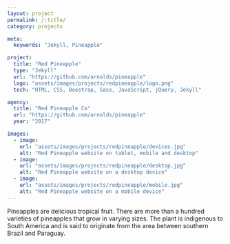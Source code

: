 ```yaml
---
layout: project
permalink: /:title/
category: projects

meta:
  keywords: "Jekyll, Pineapple"

project:
  title: "Red Pineapple"
  type: "Jekyll"
  url: "https://github.com/arnolds/pineapple"
  logo: "assets/images/projects/redpineapple/logo.png"
  tech: "HTML, CSS, Boostrap, Sass, JavaScript, jQuery, Jekyll"

agency:
  title: "Red Pineapple Co"
  url: "https://github.com/arnolds/pineapple"
  year: "2017"

images:
  - image:
    url: "assets/images/projects/redpineapple/devices.jpg"
    alt: "Red Pineapple website on tablet, mobile and desktop"
  - image:
    url: "assets/images/projects/redpineapple/desktop.jpg"
    alt: "Red Pineapple website on a desktop device"
  - image:
    url: "assets/images/projects/redpineapple/mobile.jpg"
    alt: "Red Pineapple website on a mobile device"
---
```

<p>Pineapples are delicious tropical fruit. There are more than a hundred varieties of pineapples that grow in varying sizes. The plant is indigenous to South America and is said to originate from the area between southern Brazil and Paraguay.</p>
